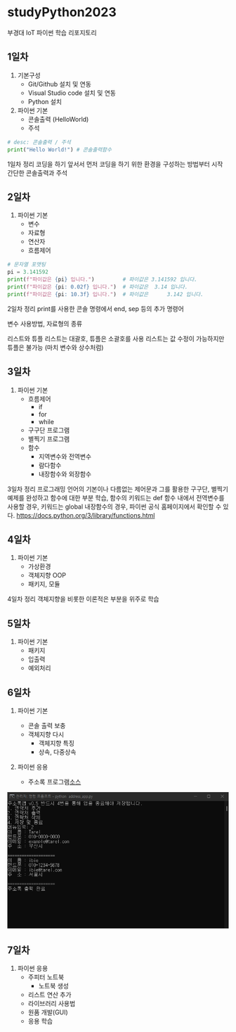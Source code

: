 # studyPython2023
부경대 IoT 파이썬 학습 리포지토리

## 1일차
1. 기본구성
    - Git/Github 설치 및 연동
    - Visual Studio code 설치 및 연동
    - Python 설치
2. 파이썬 기본
    - 콘솔출력 (HelloWorld)
    - 주석

```python
# desc: 콘솔출력 / 주석
print("Hello World!") # 콘솔출력함수
```

1일차 정리
코딩을 하기 앞서서 먼저 코딩을 하기 위한 환경을 구성하는 방법부터 시작
간단한 콘솔출력과 주석

## 2일차
1. 파이썬 기본
    - 변수
    - 자료형
    - 연산자
    - 흐름제어

```python
# 문자열 포맷팅
pi = 3.141592
print(f"파이값은 {pi} 입니다.")         # 파이값은 3.141592 입니다.
print(f"파이값은 {pi: 0.02f} 입니다.")  # 파이값은  3.14 입니다.
print(f"파이값은 {pi: 10.3f} 입니다.")  # 파이값은      3.142 입니다.
```

2일차 정리
print를 사용한 콘솔 명령에서 end, sep 등의 추가 명령어

변수 사용방법, 자료형의 종류

리스트와 튜플
리스트는 대괄호, 튜플은 소괄호를 사용
리스트는 값 수정이 가능하지만 튜플은 불가능 (마치 변수와 상수처럼)

## 3일차
1. 파이썬 기본
    - 흐름제어
        - if
        - for
        - while
    - 구구단 프로그램
    - 별찍기 프로그램
    - 함수
        - 지역변수와 전역변수
        - 람다함수
        - 내장함수와 외장함수


3일차 정리
프로그래밍 언어의 기본이나 다름없는 제어문과 그를 활용한 구구단, 별찍기 예제를 완성하고
함수에 대한 부분 학습, 함수의 키워드는 def
함수 내에서 전역변수를 사용할 경우, 키워드는 global
내장함수의 경우, 파이썬 공식 홈페이지에서 확인할 수 있다.
https://docs.python.org/3/library/functions.html

## 4일차
1. 파이썬 기본
    - 가상환경
    - 객체지향 OOP
    - 패키지, 모듈

4일차 정리
객체지향을 비롯한 이론적은 부분을 위주로 학습

## 5일차
1. 파이썬 기본
    - 패키지
    - 입출력
    - 예외처리

## 6일차
1. 파이썬 기본
    - 콘솔 출력 보충
    - 객체지향 다시
        - 객체지향 특징
        - 상속, 다중상속

2. 파이썬 응용
    - 주소록 프로그램[소스](https://github.com/Tarel-Github/studyPython2023/blob/main/Project/address_app.py)

![실행화면](https://raw.githubusercontent.com/Tarel-Github/studyPython2023/main/images/address_app.png)

## 7일차
1. 파이썬 응용
    - 주피터 노트북
        - 노트북 생성
    - 리스트 연산 추가
    - 라이브러리 사용법
    - 원품 개발(GUI)
    - 응용 학습
